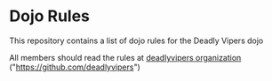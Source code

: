 Dojo Rules
==========

This repository contains a list of dojo rules for the Deadly Vipers dojo

All members should read the rules at [deadlyvipers organization](https://github.com/deadlyvipers)
("https://github.com/deadlyvipers")
